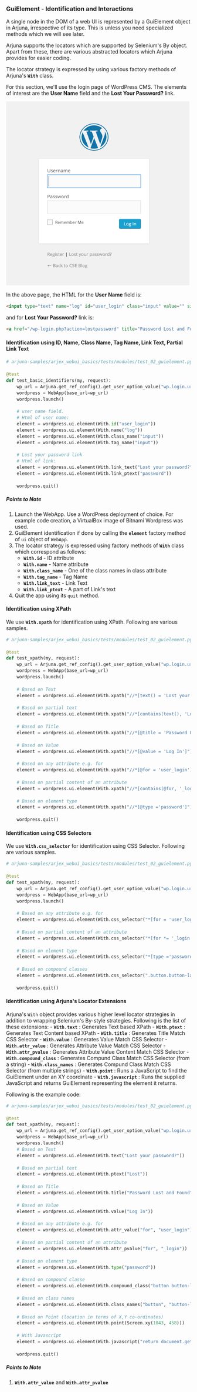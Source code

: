 ### GuiElement - Identification and Interactions

A single node in the DOM of a web UI is represented by a GuiElement object in Arjuna, irrespective of its type. This is unless you need specialized methods which we will see later.

Arjuna supports the locators which are supported by Selenium's By object. Apart from these, there are various abstracted locators which Arjuna provides for easier coding.

The locator strategy is expressed by using various factory methods of Arjuna's **`With`** class.

For this section, we'll use the login page of WordPress CMS. The elements of interest are the **User Name** field and the **Lost Your Password?** link.

<img src="img/wp_login.png" height="500" width="500">

In the above page, the HTML for the **User Name** field is:

```html
<input type="text" name="log" id="user_login" class="input" value="" size="20">
```

and for **Lost Your Password?** link is:

```html
<a href="/wp-login.php?action=lostpassword" title="Password Lost and Found">Lost your password?</a>
```

#### Identification using ID, Name, Class Name, Tag Name, Link Text, Partial Link Text

```python
# arjuna-samples/arjex_webui_basics/tests/modules/test_02_guielement.py

@test
def test_basic_identifiers(my, request):
    wp_url = Arjuna.get_ref_config().get_user_option_value("wp.login.url").as_str()
    wordpress = WebApp(base_url=wp_url)
    wordpress.launch()

    # user name field.
    # Html of user name: 
    element = wordpress.ui.element(With.id("user_login"))
    element = wordpress.ui.element(With.name("log"))
    element = wordpress.ui.element(With.class_name("input"))
    element = wordpress.ui.element(With.tag_name("input"))

    # Lost your password link
    # Html of link: 
    element = wordpress.ui.element(With.link_text("Lost your password?"))
    element = wordpress.ui.element(With.link_ptext("password"))

    wordpress.quit()
```

##### Points to Note
1. Launch the WebApp. Use a WordPress deployment of choice. For example code creation, a VirtualBox image of Bitnami Wordpress was used.
2. GuiElement identification if done by calling the **`element`** factory method of `ui` object of `WebApp`.
3. The locator strategy is expressed using factory methods of **`With`** class which correspond as follows:
    - **`With.id`** - ID attribute
    - **`With.name`** - Name attribute
    - **`With.class_name`** - One of the class names in class attribute
    - **`With.tag_name`** - Tag Name
    - **`With.link_text`**  - Link Text
    - **`With.link_ptext`** - A part of Link's text
4. Quit the app using its `quit` method.

#### Identification using XPath

We use **`With.xpath`** for identification using XPath. Following are various samples.

```python
# arjuna-samples/arjex_webui_basics/tests/modules/test_02_guielement.py

@test
def test_xpath(my, request):
    wp_url = Arjuna.get_ref_config().get_user_option_value("wp.login.url").as_str()
    wordpress = WebApp(base_url=wp_url)
    wordpress.launch()

    # Based on Text
    element = wordpress.ui.element(With.xpath("//*[text() = 'Lost your password?']"))

    # Based on partial text
    element = wordpress.ui.element(With.xpath("//*[contains(text(), 'Lost')]"))

    # Based on Title
    element = wordpress.ui.element(With.xpath("//*[@title = 'Password Lost and Found']"))

    # Based on Value
    element = wordpress.ui.element(With.xpath("//*[@value = 'Log In']"))

    # Based on any attribute e.g. for
    element = wordpress.ui.element(With.xpath("//*[@for = 'user_login']"))

    # Based on partial content of an attribute
    element = wordpress.ui.element(With.xpath("//*[contains(@for, '_login')]"))

    # Based on element type
    element = wordpress.ui.element(With.xpath("//*[@type ='password']"))

    wordpress.quit()
```

#### Identification using CSS Selectors

We use **`With.css_selector`** for identification using CSS Selector. Following are various samples.

```python
# arjuna-samples/arjex_webui_basics/tests/modules/test_02_guielement.py

@test
def test_xpath(my, request):
    wp_url = Arjuna.get_ref_config().get_user_option_value("wp.login.url").as_str()
    wordpress = WebApp(base_url=wp_url)
    wordpress.launch()
    
    # Based on any attribute e.g. for
    element = wordpress.ui.element(With.css_selector("*[for = 'user_login']"))

    # Based on partial content of an attribute
    element = wordpress.ui.element(With.css_selector("*[for *= '_login']"))

    # Based on element type
    element = wordpress.ui.element(With.css_selector("*[type ='password']"))

    # Based on compound classes
    element = wordpress.ui.element(With.css_selector(".button.button-large"))

    wordpress.quit()
```

#### Identification using Arjuna's Locator Extensions

Arjuna's `With` object provides various higher level locator strategies in addition to wrapping Selenium's By-style strategies. Following is the list of these extensions:
    - **`With.text`** : Generates Text based XPath
    - **`With.ptext`** : Generates Text Content based XPath
    - **`With.title`** : Generates Title Match CSS Selector
    - **`With.value`** : Generates Value Match CSS Selector
    - **`With.attr_value`** : Generates Attribute Value Match CSS Selector
    - **`With.attr_pvalue`** : Generates Attribute Value Content Match CSS Selector
    - **`With.compound_class`** : Generates Compund Class Match CSS Selector (from a string)
    - **`With.class_names`** : Generates Compund Class Match CSS Selector (from multiple strings)
    - **`With.point`** : Runs a JavaScript to find the GuiElement under an XY coordinate
    - **`With.javascript`** : Runs the supplied JavaScript and returns GuiElement representing the element it returns.
    
Following is the example code:


```python
# arjuna-samples/arjex_webui_basics/tests/modules/test_02_guielement.py

@test
def test_xpath(my, request):
    wp_url = Arjuna.get_ref_config().get_user_option_value("wp.login.url").as_str()
    wordpress = WebApp(base_url=wp_url)
    wordpress.launch()
    # Based on Text
    element = wordpress.ui.element(With.text("Lost your password?"))

    # Based on partial text
    element = wordpress.ui.element(With.ptext("Lost"))

    # Based on Title
    element = wordpress.ui.element(With.title("Password Lost and Found"))

    # Based on Value
    element = wordpress.ui.element(With.value("Log In"))

    # Based on any attribute e.g. for
    element = wordpress.ui.element(With.attr_value("for", "user_login"))

    # Based on partial content of an attribute
    element = wordpress.ui.element(With.attr_pvalue("for", "_login"))

    # Based on element type
    element = wordpress.ui.element(With.type("password"))

    # Based on compound classe
    element = wordpress.ui.element(With.compound_class("button button-large"))

    # Based on class names
    element = wordpress.ui.element(With.class_names("button", "button-large"))

    # Based on Point (location in terms of X,Y co-ordinates)
    element = wordpress.ui.element(With.point(Screen.xy(1043, 458)))

    # With Javascript
    element = wordpress.ui.element(With.javascript("return document.getElementById('wp-submit')"))

    wordpress.quit()
```

##### Points to Note
1. **`With.attr_value`** and **`With.attr_pvalue`** 


    


